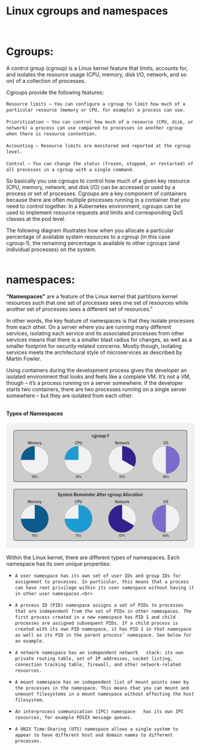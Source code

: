 # Linux cgroups and namespaces
<br>

# Cgroups:

A control group (cgroup) is a Linux kernel feature that limits, accounts for, and isolates the resource usage (CPU, memory, disk I/O, network, and so on) of a collection of processes.

Cgroups provide the following features:

    Resource limits – You can configure a cgroup to limit how much of a particular resource (memory or CPU, for example) a process can use.

    Prioritization – You can control how much of a resource (CPU, disk, or network) a process can use compared to processes in another cgroup when there is resource contention.

    Accounting – Resource limits are monitored and reported at the cgroup level.

    Control – You can change the status (frozen, stopped, or restarted) of all processes in a cgroup with a single command.

So basically you use cgroups to control how much of a given key resource (CPU, memory, network, and disk I/O) can be accessed or used by a process or set of processes. Cgroups are a key component of containers because there are often multiple processes running in a container that you need to control together. In a Kubernetes environment, cgroups can be used to implement resource requests and limits and corresponding QoS classes at the pod level.

The following diagram illustrates how when you allocate a particular percentage of available system resources to a cgroup (in this case cgroup‑1), the remaining percentage is available to other cgroups (and individual processes) on the system.<br><br>

#   namespaces:

<b>“Namespaces"</b> are a feature of the Linux kernel that partitions kernel resources such that one set of processes sees one set of resources while another set of processes sees a different set of resources.”

In other words, the key feature of namespaces is that they isolate processes from each other. On a server where you are running many different services, isolating each service and its associated processes from other services means that there is a smaller blast radius for changes, as well as a smaller footprint for security‑related concerns. Mostly though, isolating services meets the architectural style of microservices as described by Martin Fowler.

Using containers during the development process gives the developer an isolated environment that looks and feels like a complete VM. It’s not a VM, though – it’s a process running on a server somewhere. If the developer starts two containers, there are two processes running on a single server somewhere – but they are isolated from each other.<br><br>

<b>Types of Namespaces</b><br><br>
![Namespaces-cgroups_resources-limits.svg](/assets/images/Namespaces-cgroups_resource-limits.svg)

Within the Linux kernel, there are different types of namespaces. Each namespace has its own unique properties:
<br>

+     A user namespace has its own set of user IDs and group IDs for assignment to processes. In particular, this means that a process can have root privilege within its user namespace without having it in other user namespaces.<br>

+     A process ID (PID) namespace assigns a set of PIDs to processes that are independent from the set of PIDs in other namespaces. The first process created in a new namespace has PID 1 and child processes are assigned subsequent PIDs. If a child process is created with its own PID namespace, it has PID 1 in that namespace as well as its PID in the parent process’ namespace. See below for an example.


+     A network namespace has an independent network   stack: its own private routing table, set of IP addresses, socket listing, connection tracking table, firewall, and other network‑related resources.

+     A mount namespace has an independent list of mount points seen by the processes in the namespace. This means that you can mount and unmount filesystems in a mount namespace without affecting the host filesystem.


+     An interprocess communication (IPC) namespace   has its own IPC resources, for example POSIX message queues.
    
+     A UNIX Time‑Sharing (UTS) namespace allows a single system to appear to have different host and domain names to different processes.
